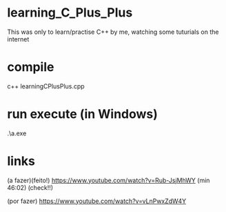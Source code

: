 # learning_C_Plus_Plus
This was only to learn/practise C++ by me, watching some tuturials on the internet

# compile
c++ learningCPlusPlus.cpp

# run execute (in Windows)
.\a.exe


# links
(a fazer)(feito!) https://www.youtube.com/watch?v=Rub-JsjMhWY  (min 46:02) (check!!)

(por fazer) https://www.youtube.com/watch?v=vLnPwxZdW4Y
